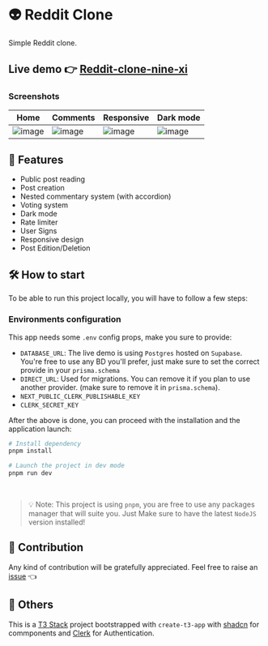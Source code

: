 # 👽 Reddit Clone

Simple Reddit clone.

## Live demo 👉 [Reddit-clone-nine-xi](https://reddit-clone-nine-xi.vercel.app/)

### Screenshots

| Home  | Comments | Responsive | Dark mode |
| ------------- | ------------- | ------------- | ------------- |
| ![image](https://github.com/Neosoulink/reddit-clone/assets/44310540/a0014b3e-34e1-460f-b592-029a9749c8ec) | ![image](https://github.com/Neosoulink/reddit-clone/assets/44310540/3f6f7ce6-411e-41ad-b20b-e224f1c4577b) | ![image](https://github.com/Neosoulink/reddit-clone/assets/44310540/c8be8010-9345-491a-b038-3a5611040687) | ![image](https://github.com/Neosoulink/reddit-clone/assets/44310540/e09cf01b-120e-42fa-9acd-0e090e6ca940) |


## 📝 Features

- Public post reading
- Post creation
- Nested commentary system (with accordion)
- Voting system
- Dark mode
- Rate limiter
- User Signs
- Responsive design
- Post Edition/Deletion

## 🛠 How to start

To be able to run this project locally, you will have to follow a few steps:

### Environments configuration

This app needs some `.env` config props, make you sure to provide:

- `DATABASE_URL`: The live demo is using `Postgres` hosted on `Supabase`.
  You're free to use any BD you'll prefer, just make sure to set the correct provide in your `prisma.schema`
- `DIRECT_URL`: Used for migrations. You can remove it if you plan to use another provider. (make sure to remove it in `prisma.schema`).
- `NEXT_PUBLIC_CLERK_PUBLISHABLE_KEY`
- `CLERK_SECRET_KEY`

After the above is done, you can proceed with the installation and the application launch:

```bash
# Install dependency
pnpm install

# Launch the project in dev mode
pnpm run dev
```

<br />

> 💡 Note: This project is using `pnpm`, you are free to use any packages manager that will suite you.
> Just Make sure to have the latest `NodeJS` version installed!

## 🙌 Contribution

Any kind of contribution will be gratefully appreciated.
Feel free to raise an [issue](https://github.com/Neosoulink/reddit-clone/issues) 👈

## 👀 Others

This is a [T3 Stack](https://create.t3.gg/) project bootstrapped with `create-t3-app` with [shadcn](https://ui.shadcn.com/) for commponents and [Clerk](https://clerk.com/) for Authentication.
